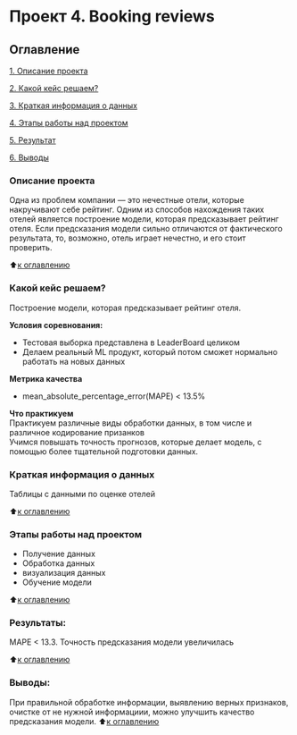 # Проект 4. Booking reviews

## Оглавление  
[1. Описание проекта](https://github.com/Grichick/sf_data_science/tree/main/project_4#%D0%BE%D0%BF%D0%B8%D1%81%D0%B0%D0%BD%D0%B8%D0%B5-%D0%BF%D1%80%D0%BE%D0%B5%D0%BA%D1%82%D0%B0)

[2. Какой кейс решаем?](https://github.com/Grichick/sf_data_science/tree/main/project_4#%D0%BE%D0%BF%D0%B8%D1%81%D0%B0%D0%BD%D0%B8%D0%B5-%D0%BF%D1%80%D0%BE%D0%B5%D0%BA%D1%82%D0%B0) 

[3. Краткая информация о данных](https://github.com/Grichick/sf_data_science/tree/main/project_4#%D0%BE%D0%BF%D0%B8%D1%81%D0%B0%D0%BD%D0%B8%D0%B5-%D0%BF%D1%80%D0%BE%D0%B5%D0%BA%D1%82%D0%B0) 

[4. Этапы работы над проектом](https://github.com/Grichick/sf_data_science/tree/main/project_4#%D0%BE%D0%BF%D0%B8%D1%81%D0%B0%D0%BD%D0%B8%D0%B5-%D0%BF%D1%80%D0%BE%D0%B5%D0%BA%D1%82%D0%B0) 

[5. Результат](https://github.com/Grichick/sf_data_science/tree/main/project_4#%D0%BE%D0%BF%D0%B8%D1%81%D0%B0%D0%BD%D0%B8%D0%B5-%D0%BF%D1%80%D0%BE%D0%B5%D0%BA%D1%82%D0%B0)
    
[6. Выводы](https://github.com/Grichick/sf_data_science/tree/main/project_4#%D0%BE%D0%BF%D0%B8%D1%81%D0%B0%D0%BD%D0%B8%D0%B5-%D0%BF%D1%80%D0%BE%D0%B5%D0%BA%D1%82%D0%B0) 

### Описание проекта    
Одна из проблем компании — это нечестные отели, которые накручивают себе рейтинг. Одним из способов нахождения таких отелей является построение модели, которая предсказывает рейтинг отеля. Если предсказания модели сильно отличаются от фактического результата, то, возможно, отель играет нечестно, и его стоит проверить.

:arrow_up:[к оглавлению](https://github.com/Grichick/sf_data_science/tree/main/project_4#%D0%BE%D0%BF%D0%B8%D1%81%D0%B0%D0%BD%D0%B8%D0%B5-%D0%BF%D1%80%D0%BE%D0%B5%D0%BA%D1%82%D0%B0)


### Какой кейс решаем?    
Построение модели, которая предсказывает рейтинг отеля.

**Условия соревнования:**  
- Тестовая выборка представлена в LeaderBoard целиком
- Делаем реальный ML продукт, который потом сможет нормально работать на новых данных

**Метрика качества**     
- mean_absolute_percentage_error(MAPE) < 13.5%

**Что практикуем**  
Практикуем различные виды обработки данных, в том числе и различное кодирование призанков   
Учимся повышать точность прогнозов, которые делает модель, с помощью более тщательной подготовки данных.


### Краткая информация о данных
Таблицы с данными по оценке отелей 
  
:arrow_up:[к оглавлению](https://github.com/Grichick/sf_data_science/tree/main/project_4#%D0%BE%D0%BF%D0%B8%D1%81%D0%B0%D0%BD%D0%B8%D0%B5-%D0%BF%D1%80%D0%BE%D0%B5%D0%BA%D1%82%D0%B0)


### Этапы работы над проектом  
- Получение данных
- Обработка данных
- визуализация данных
- Обучение модели

:arrow_up:[к оглавлению](https://github.com/Grichick/sf_data_science/tree/main/project_4#%D0%BE%D0%BF%D0%B8%D1%81%D0%B0%D0%BD%D0%B8%D0%B5-%D0%BF%D1%80%D0%BE%D0%B5%D0%BA%D1%82%D0%B0)


### Результаты:  
MAPE < 13.3. Точность предсказания модели увеличилась

:arrow_up:[к оглавлению](https://github.com/Grichick/sf_data_science/tree/main/project_4#%D0%BE%D0%BF%D0%B8%D1%81%D0%B0%D0%BD%D0%B8%D0%B5-%D0%BF%D1%80%D0%BE%D0%B5%D0%BA%D1%82%D0%B0)


### Выводы:  
При правильной обработке информации, выявлению верных признаков, очистке от не нужной информациии, можно улучшить качество предсказания модели.
:arrow_up:[к оглавлению](https://github.com/Grichick/sf_data_science/tree/main/project_4#%D0%BE%D0%BF%D0%B8%D1%81%D0%B0%D0%BD%D0%B8%D0%B5-%D0%BF%D1%80%D0%BE%D0%B5%D0%BA%D1%82%D0%B0)

